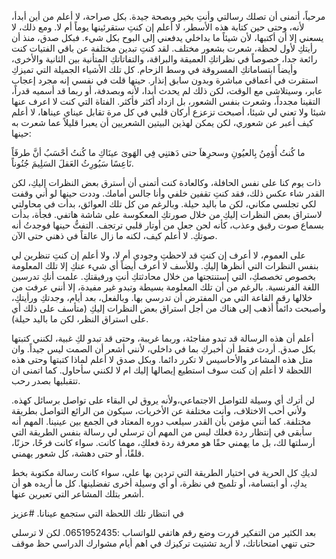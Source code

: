 مرحباً،
أتمنى أن تصلك رسالتي وأنتِ بخير وبصحة جيدة. 
بكل صراحة، لا أعلم من أين أبدأ، لأنه، وحتى حين كتابة هذه الأسطر، لا أعلم إن كنتِ ستقرئينها يوماً أم لا. ومع ذلك، لا يسعني إلا أن أكتبها، لأن شيئاً ما بداخلي يدفعني إلى البوح بكل شيء. فبكل صدق، منذ أن رأيتكِ لأول لحظة، شعرت بشعور مختلف. لقد كنتِ تبدين مختلفة عن باقي الفتيات كنت رائعة جدا، خصوصاً في نظراتكِ العميقة والبراقة، والتفاتاتكِ المتأنية بين الثانية والأخرى، وأيضاً ابتساماتكِ المسروقة في وسط الزحام. كل تلك الأشياء الجميلة التي تميزكِ استقرت في أعماقي مباشرة وبدون سابق إنذار.
حينها قلت في نفسي إنه مجرد إعجاب عابر، وسيتلاشى مع الوقت، لكن ذلك لم يحدث أبدا، لأنه وبصدفة، أو ربما قد أسميه قدراً، التقينا مجدداً، وشعرت بنفس الشعور، بل ازداد أكثر فأكثر. الفتاة التي كنت لا اعرف عنها شيئا ولا تعني لي شيئا، أصبحت تزعزع أركان قلبي في كل مرة تقابل عيناي عيناها، لا أعلم كيف أعبر عن شعوري، لكن يمكن لهذين البيتين الشعريين أن يعبرا قليلاً عما شعرت به حينها:

ما كُنتُ أُؤمِنُ بِالعيُونِ وسحرِهاَ
حتى دَهتنِي فِي الهَوىَ عينَاكِ
ما كُنتُ أحْسَبُ أنَّ طرفَاً نَاعِسًا
سَيُورِثُ العَقلَ السَلِيمَ جُنُوناً.

ذات يوم كنا على نفس الحافلة، وكالعادة كنت أتمنى أن أسترق بعض النظرات إليكِ، لكن القدر شاء عكس ذلك، فقد كنتِ تقفين خلفي وأنا جالس أمامك. وددت حينها لو أني وقفت لكي تجلسي مكاني، لكن ما باليد حيلة. وبالرغم من كل تلك العوائق، بدأت في محاولتي لاستراق بعض النظرات إليكِ من خلال صورتكِ المعكوسة على شاشة هاتفي. فجأة، بدأت بسماع صوت رقيق وعذب، كأنه لحن جعل من أوتار قلبي ترتجف. التفتُّ حينها فوجدتُ أنه صوتكِ. لا أعلم كيف، لكنه ما زال عالقاً في ذهني حتى الآن.

على العموم، لا أعرف إن كنتِ قد لاحظتِ وجودي أم لا، ولا أعلم إن كنتِ تنظرين لي بنفس النظرات التي أنظرها إليكِ. وللأسف لا أعرف أيضاً أي شيء عنكِ إلا تلك المعلومة بخصوص تخصصكِ، التي إستنتجتها من خلال محادثتكِ أنتِ ورفيقتكِ. علمت أنكِ تدرسين اللغة الفرنسية. بالرغم من أن تلك المعلومة بسيطة وتبدو غير مفيدة، إلا أنني عرفت من خلالها رقم القاعة التي من المفترض أن تدرسي بها. وبالفعل، بعد أيام، وجدتكِ ورأيتكِ، وأصبحت دائماً أذهب إلى هناك من أجل استراق بعض النظرات إليكِ (متأسف على ذلك أي على استراق النظر، لكن ما باليد حيلة).

أعلم أن هذه الرسالة قد تبدو مفاجئة، وربما غريبة، وحتى قد تبدو لكِ غبية، لكنني كتبتها بكل صدق. أردت فقط أن أخبركِ بما في داخلي، لأنني أشعر أن الصمت ليس جيداً. وان متل هذه المشاعر والأحاسيس لا تكرر دائما. وبكل صدق لا أعلم لماذا كتبتها وحتى هذه اللحظة لا أعلم إن كنت سوف استطيع إيصالها إليك ام لا لكنني سأحاول. 
كما اتمنى ان تتقبليها بصدر رحب.

لن أترك أي وسيلة للتواصل الاجتماعي،ولأنه يروق لي البقاء على تواصل برسائل كهذه. ولأني أحب الاختلاف، وأنت مختلفة عن الأخريات، سيكون من الرائع التواصل بطريقة مختلفة. كما أنني مؤمن بأن القدر سيلعب دوره المعتاد في الجمع بين عينينا. المهم أنه سأبقى في إنتظار ردة فعلك ليس من المهم أن ترسلي لي رسالة بنفس الطريقة التي أرسلتها لك، بل ما يهمني حقًا هو معرفة ردة فعلكِ، مهما كانت. سواء كانت فرحًا، حزنًا، قلقًا، أو حتى دهشة، كل شعور يهمني.

لديكِ كل الحرية في اختيار الطريقة التي تردين بها علي، سواء كانت رسالة مكتوبة بخط يدكِ، أو ابتسامة، أو تلميح في نظرة، أو أي وسيلة أخرى تفضلينها. كل ما أريده هو أن أشعر بتلك المشاعر التي تعبرين عنها.

في انتظار تلك اللحظة التي ستجمع عينانا. 
#عزيز

بعد الكثير من التفكير قررت وضع رقم هاتفي للواتساب :0651952435.
لكن لا ترسلي حتى تنهي امتحاناتك، لا أريد تشتيت تركيزك في اهم أيام مشوارك الدراسي 
حظ موقف 
